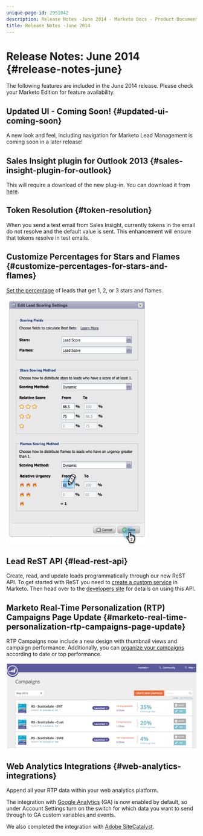 ```yaml
---
unique-page-id: 2951042
description: Release Notes -June 2014 - Marketo Docs - Product Documentation
title: Release Notes -June 2014
---
```


# Release Notes: June 2014 {#release-notes-june}

The following features are included in the June 2014 release. Please check your Marketo Edition for feature availability.

## Updated UI - Coming Soon! {#updated-ui-coming-soon}

A new look and feel, including navigation for Marketo Lead Management is coming soon in a later release!

## Sales Insight plugin for Outlook 2013 {#sales-insight-plugin-for-outlook}

This will require a download of the new plug-in. You can download it from [here](../../product-docs/marketo-sales-insight/msi-outlook-plugin/install-the-marketo-email-add-in-for-outlook-with-a-registration-code.md).

## Token Resolution {#token-resolution}

When you send a test email from Sales Insight, currently tokens in the email do not resolve and the default value is sent. This enhancement will ensure that tokens resolve in test emails.

## Customize Percentages for Stars and Flames {#customize-percentages-for-stars-and-flames}

[Set the percentage](../../product-docs/marketo-sales-insight/msi-for-salesforce/features/stars-and-flames/customize-stars-and-flames.md) of leads that get 1, 2, or 3 stars and flames.

![](assets/image2014-9-22-13-3a50-3a31.png)

## Lead ReST API {#lead-rest-api}

Create, read, and update leads programmatically through our new ReST API. To get started with ReST you need to [create a custom service](../../product-docs/administration/additional-integrations/create-a-custom-service-for-use-with-rest-api.md) in Marketo. Then head over to the [developers site](http://developers.marketo.com/documentation/rest/) for details on using this API.

## Marketo Real-Time Personalization (RTP) Campaigns Page Update {#marketo-real-time-personalization-rtp-campaigns-page-update}

RTP Campaigns now include a new design with thumbnail views and campaign performance. Additionally, you can [organize your campaigns](../../product-docs/web-personalization/working-with-web-campaigns/sort-web-campaigns-by-latest-or-top-performing.md) according to date or top performance.

![](assets/image2014-9-22-13-3a50-3a57.png)

## Web Analytics Integrations {#web-analytics-integrations}

Append all your RTP data within your web analytics platform.

The integration with [Google Analytics](../../product-docs/web-personalization/reporting-for-web-personalization/web-analytics-integrations/integrate-rtp-with-google-analytics.md) (GA) is now enabled by default, so under Account Settings turn on the switch for which data you want to send through to GA custom variables and events.

We also completed the integration with [Adobe SiteCatalyst](../../product-docs/web-personalization/reporting-for-web-personalization/web-analytics-integrations/integrate-with-adobe-analytics.md).
